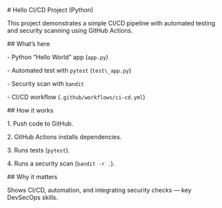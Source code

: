\# Hello CI/CD Project (Python)



This project demonstrates a simple CI/CD pipeline with automated testing and security scanning using GitHub Actions.



\## What’s here

\- Python “Hello World” app (`app.py`)

\- Automated test with `pytest` (`test\_app.py`)

\- Security scan with `bandit`

\- CI/CD workflow (`.github/workflows/ci-cd.yml`)



\## How it works

1\. Push code to GitHub.

2\. GitHub Actions installs dependencies.

3\. Runs tests (`pytest`).

4\. Runs a security scan (`bandit -r .`).



\## Why it matters

Shows CI/CD, automation, and integrating security checks — key DevSecOps skills.



